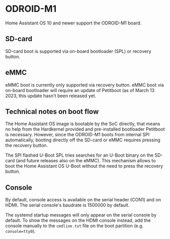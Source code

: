 # ODROID-M1

Home Assistant OS 10 and newer support the ODROID-M1 board.

## SD-card

SD-card boot is supported via on-board bootloader (SPL) or recovery button.

## eMMC

eMMC boot is currently only supported via recovery button. eMMC boot via
on-board bootloader will require an update of Petitboot (as of March 13 2023,
this update hasn't been released yet.

## Technical notes on boot flow

The Home Assistant OS image is bootable by the SoC directly, that means no help
from the Hardkernel provided and pre-installed bootloader Petitboot is necessary.
However, since the ODROID-M1 boots from internal SPI automatically, booting
directly off the SD-card or eMMC requires pressing the recovery button.

The SPI flashed U-Boot SPL tries searches for an U-Boot binary on the SD-card
(and future releases also on the eMMC). This mechanism allows to boot the Home
Assistant OS U-Boot without the need to press the recovery button.

## Console

By default, console access is available on the serial header (CON1) and on HDMI.
The serial console's baudrate is 1500000 by default.

The systemd startup messages will only appear on the serial console by default.
To show the messages on the HDMI console instead, add the console manually
to the `cmdline.txt` file on the boot partition (e.g. `console=tty0`).
